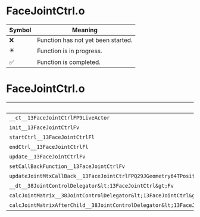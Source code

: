 # FaceJointCtrl.o
| Symbol | Meaning 
| ------------- | ------------- 
| :x: | Function has not yet been started. 
| :eight_pointed_black_star: | Function is in progress. 
| :white_check_mark: | Function is completed. 


# FaceJointCtrl.o
| Symbol | Decompiled? |
| ------------- | ------------- |
| `__ct__13FaceJointCtrlFP9LiveActor` | :white_check_mark: |
| `init__13FaceJointCtrlFv` | :x: |
| `startCtrl__13FaceJointCtrlFl` | :white_check_mark: |
| `endCtrl__13FaceJointCtrlFl` | :white_check_mark: |
| `update__13FaceJointCtrlFv` | :white_check_mark: |
| `setCallBackFunction__13FaceJointCtrlFv` | :white_check_mark: |
| `updateJointMtxCallBack__13FaceJointCtrlFPQ29JGeometry64TPosition3&lt;Q29JGeometry38TMatrix34&lt;Q29JGeometry13SMatrix34C&lt;f&gt;&gt;&gt;RC19JointControllerInfo` | :x: |
| `__dt__38JointControlDelegator&lt;13FaceJointCtrl&gt;Fv` | :x: |
| `calcJointMatrix__38JointControlDelegator&lt;13FaceJointCtrl&gt;FPQ29JGeometry64TPosition3&lt;Q29JGeometry38TMatrix34&lt;Q29JGeometry13SMatrix34C&lt;f&gt;&gt;&gt;RC19JointControllerInfo` | :x: |
| `calcJointMatrixAfterChild__38JointControlDelegator&lt;13FaceJointCtrl&gt;FPQ29JGeometry64TPosition3&lt;Q29JGeometry38TMatrix34&lt;Q29JGeometry13SMatrix34C&lt;f&gt;&gt;&gt;RC19JointControllerInfo` | :x: |
